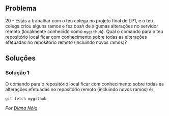 ## Problema

20 - Estás a trabalhar com o teu colega no projeto final de LP1, e o teu colega
criou alguns ramos e fez _push_ de algumas alterações no servidor remoto
(localmente conhecido como `mygithub`). Qual o comando para o teu repositório
local ficar com conhecimento sobre todas as alterações efetuadas no
repositório remoto (incluindo novos ramos)?

## Soluções 

### Solução 1

O comando para o repositório local ficar com conhecimento sobre todas as alterações
efetuadas no repositório remoto (incluindo novos ramos) é:

```
git fetch mygithub
```

*Por [Diana Nóia](https://github.com/DianaNoia)*